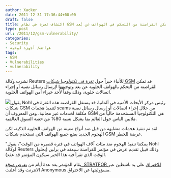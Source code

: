 ```yaml
---
author: Xacker
date: 2011-12-31 17:36:44+00:00
draft: false
title: اكتشاف ثغرة في نظام GSM تمكن القراصنة من التحكم في الهواتف عن بُعد
type: post
url: /2011/12/gsm-vulnerability/
categories:
- Security
- هواتف/ أجهزة لوحية
tags:
- GSM
- Vulnerabilities
- vulnerability
---
```


نشرت وكالة Reuters للأنباء خبراً حول [ثغرة في تكنولوجيا شبكات GSM](http://www.reuters.com/article/2011/12/27/uk-mobile-security-idUSLNE7BQ00220111227) قد تمكن القراصنة من التحكم بالهواتف الخلوية عن بعد وتوجيهها لإرسال رسائل نصية أو إجراء اتصالات خلوية، وذلك وفقاً لأحد خبراء أمن الهواتف الخلوية.




[![](http://www.it-scoop.com/wp-content/uploads/2011/12/mobile_phone.jpg)
](http://www.it-scoop.com/wp-content/uploads/2011/12/mobile_phone.jpg)يقول Nohl رئيس مركز الأبحاث الأمنية في ألمانيا، قد يستغل القراصنة هذه الثغرة في شبكات GSM لتنفيذ هجمات scams من خلال إجراء اتصالات أو إرسال رسائل نصية مكلفة لخدمات غير مجانية، ومن المعروف أن GSM هي التكنولوجيا المستخدمة حالياً من ملايين الناس حول العالم بما يشكل نسبة 80% من حصة السوق العالمية.




لقد تم تنفيذ هجمات مشابهة من قبل ضد أنواع معينة من الهواتف الخلوية الذكية، لكن الهجوم الجديد يضع جميع الهواتف التي تستخدم شبكات GSM عرضة للخطر.




"يمكننا تنفيذ الهجوم ضد مئات آلاف الهواتف في فترة قصيرة من الوقت"، يقول Nohl لوكالة Reuters وذلك قبيل تقديم عرض في مؤتمر للقراصنة سيعقد في برلين (بحلول الوقت الذي تقرأ فيه هذا الخبر سيكون المؤتمر قد عقد).


يقام المؤتمر بعد عدة أيام من [تعرض موقع  STRATFOR للاختراق](http://www.it-scoop.com/2011/12/anonymous-stratfor/) على يد ناشطين عبر الانترنت وقد أعلنت Anonymous مسؤوليتها عن الاختراق.
